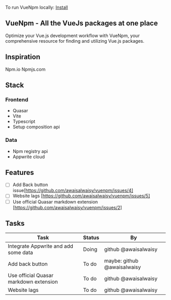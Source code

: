 To run VueNpm locally: [Install](./Docs/install.md)

## VueNpm - All the VueJs packages at one place

Optimize your Vue.js development workflow with VueNpm, your comprehensive resource for finding and utilizing Vue.js packages.

## Inspiration

Npm.io
Npmjs.com

## Stack

### Frontend

- Quasar
- Vite
- Typescript
- Setup composition api

### Data

- Npm registry api
- Appwrite cloud

## Features

- [ ] Add Back button issue[https://github.com/awaisalwaisy/vuenpm/issues/4]
- [ ] Website lags [https://github.com/awaisalwaisy/vuenpm/issues/5]
- [ ] Use official Quasar markdown extension [https://github.com/awaisalwaisy/vuenpm/issues/2]

## Tasks

| Task| Status | By |
| -- | -- | -- |
| Integrate Appwrite and add some data | Doing | github @awaisalwaisy |
| Add  back button | To do| maybe: github @awaisalwaisy |
| Use official Quasar markdown extension | To do| github @awaisalwaisy |
| Website lags | To do | github @awaisalwaisy

